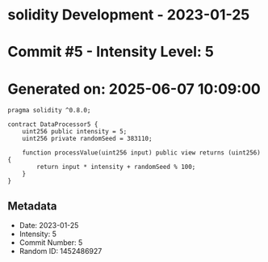 ﻿# solidity Development - 2023-01-25
# Commit #5 - Intensity Level: 5
# Generated on: 2025-06-07 10:09:00
```solidity
pragma solidity ^0.8.0;

contract DataProcessor5 {
    uint256 public intensity = 5;
    uint256 private randomSeed = 383110;

    function processValue(uint256 input) public view returns (uint256) {
        return input * intensity + randomSeed % 100;
    }
}
```
## Metadata
- Date: 2023-01-25
- Intensity: 5
- Commit Number: 5
- Random ID: 1452486927
